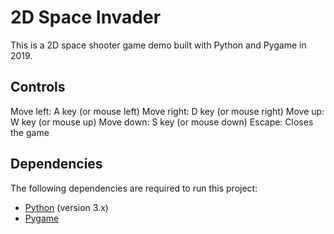 # 2D Space Invader
This is a  2D space shooter game demo built with Python and Pygame in 2019.

## Controls

Move left: A key (or mouse left)
Move right: D key (or mouse right)
Move up: W key (or mouse up)
Move down: S key (or mouse down)
Escape: Closes the game

## Dependencies

The following dependencies are required to run this project:

- [Python](https://www.python.org/) (version 3.x)
- [Pygame](https://www.pygame.org/)

